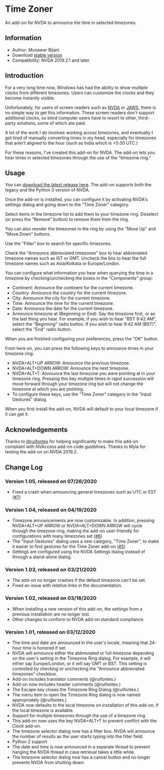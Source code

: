 # Time Zoner
An add-on for NVDA to announce the time in selected timezones.

## Information
* Author: Munawar Bijani
* Download [stable version][1]
* Compatibility: NVDA 2019.2.1 and later

## Introduction
For a very long time now, Windows has had the ability to show multiple clocks from different timezones. Users can customize the clocks and they become instantly visible.

Unfortunately, for users of screen readers such as [NVDA](https://www.nvaccess.org/) or [JAWS](http://www.freedomscientific.com), there is no simple way to get this information. These screen readers don't support additional clocks, so blind computer users have to resort to other, third-party solutions, some of which are paid.

A lot of the work I do involves working across timezones, and eventually I got tired of manually converting times in my head, especially for timezones that aren't aligned to the hour (such as India which is +5:30 UTC.)

For these reasons, I've created this add-on for NVDA. The add-on lets you hear times in selected timezones through the use of the "timezone ring."

## Usage
You can [download the latest release here][1]. The add-on supports both the legacy and the Python 3 version of NVDA.

Once the add-on is installed, you can configure it by activating NVDA's settings dialog and going down to the "Time Zoner" category.

Select items in the timezone list to add them to your timezone ring. Deselect (or press the "Remove" button)  to remove them from the ring.

You can also reorder the timezones in the ring by using the "Move Up" and "Move Down" buttons.

Use the "Filter" box to search for specific timezones.

Check the "Announce abbreviated timezones" box to hear abbreviated timezone names such as IST or GMT. Uncheck the box to hear the full timezone names such as Asia/Kolkata or Europe/London.

You can configure what information you hear when querying the time in a timezone by checking/unchecking the boxes in the "Components" group:

* Continent: Announce the continent for the current timezone.
* Country: Announce the country for the current timezone.
* City: Announce the city for the current timezone.
* Time: Announce the time for the current timezone.
* Date: Announce the date for the current timezone.
* Announce timezone at (Beginning or End): Say the timezone first, or as the last thing you hear. For example, if you wish to hear "BST 9:42 AM", select the "Beginning" radio button. If you wish to hear 9:42 AM (BST)", select the "End" radio button.

When you are finished configuring your preferences, press the "OK" button.

From here on, you can press the following keys to announce times in your timezone ring:

* NVDA+ALT+UP ARROW: Announce the previous timezone.
* NVDA+ALT+DOWN ARROW: Announce the next timezone.
* NVDA+ALT+T: Announce the last timezone you were pointing at in your timezone ring. Pressing this key multiple times in rapid succession will move forward through your timezone ring but will not change the timezone at which you are pointing.
* To configure these keys, use the "Time Zoner" category in the "Input Gestures" dialog.

When you first install the add-on, NVDA will default to your local timezone if it can get it.

## Acknowledgements
Thanks to [@ruifontes](https://github.com/ruifontes) for helping significantly to make this add-on compliant with NVAccess add-on code guidelines. Thanks to Myla for testing the add-on on NVDA 2019.2.

## Change Log

### Version 1.05, released on 07/26/2020
- Fixed a crash when announcing general timezones such as UTC or EST ([#7](https://github.com/munawarb/NVDA-Time-Zoner/issues/7))

### Version 1.04, released on 04/19/2020
- Timezone announcements are now customizable. In addition, pressing NVDA+ALT+UP ARROW or NVDA+ALT+DOWN ARROW will cycle through the timezone ring, making the add-on user-friendly for configurations with many timezones set ([#6](https://github.com/munawarb/NVDA-Time-Zoner/issues/6))
- The "Input Gestures" dialog uses a new category, "Time Zoner", to make it easier to find gestures for the Time Zoner add-on ([#5](https://github.com/munawarb/NVDA-Time-Zoner/issues/5))
- Settings are configured using the NVDA Settings dialog instead of through a stand-alone dialog.

### Version 1.03, released on 03/21/2020
- The add-on no longer crashes if the default timezone can't be set.
- Fixed an issue with relative links in the documentation.

### Version 1.02, released on 03/18/2020
- When installing a new version of this add-on, the settings from a previous installation are no longer lost.
- Other changes to conform to NVDA add-on standard compliance.

### Version 1.01, released on 03/12/2020
- The time and date are announced in the user's locale, meaning that 24-hour time is honored if set.
- NVDA will announce either the abbreviated or full timezone depending on the user's setting in the Timezone Ring dialog. For example, it will either say Europe/London, or it will say GMT or BST. This setting is controlled by checking or unchecking the "Announce abbreviated timezones" checkbox.
- Add-on includes translator comments (@ruifontes.)
- Add-on now includes header comments (@ruifontes.)
- The Escape key closes the Timezone Ring Dialog (@ruifontes.)
- The menu item to open the Timezone Ring dialog is now named appropriately (@ruifontes.)
- NVDA now defaults to the local timezone on installation of this add-on, if the local timezone is available.
- Support for multiple timezones through the use of a timezone ring.
- This add-on now uses the key NVDA+ALT+T to prevent conflict with the Clock add-on.
- The timezone selector dialog now has a filter box. NVDA will announce the number of results as the user starts typing into the filter field.
- Python 2 support
- The date and time is now announced in a separate thread to prevent hanging the NVDA thread in case retrieval takes a little while.
- The timezone selector dialog now has a cancel button and no longer prevents NVDA from shutting down.

[1]: https://github.com/munawarb/NVDA-Time-Zoner/releases/latest